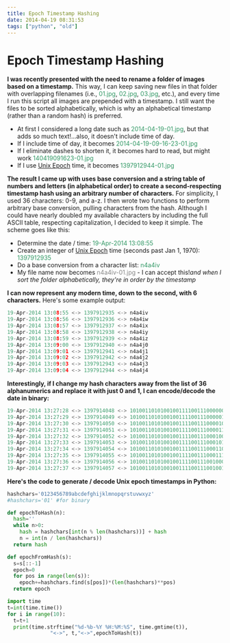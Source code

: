 ```yaml
---
title: Epoch Timestamp Hashing
date: 2014-04-19 08:31:53
tags: ["python", "old"]
---
```


# Epoch Timestamp Hashing

__I was recently presented with the need to rename a folder of images based on a timestamp.__ This way, I can keep saving new files in that folder with overlapping filenames (i.e., <span style="color: #339966;">01.jpg</span>, <span style="color: #339966;">02.jpg</span>, <span style="color: #339966;">03.jpg</span>, etc.), and every time I run this script all images are prepended with a timestamp. I still want the files to be sorted alphabetically, which is why an alphabetical timestamp (rather than a random hash) is preferred.

*   At first I considered a long date such as <span style="color: #339966;">2014-04-19-01.jpg</span>, but that adds so much text!...also, it doesn't include time of day.
*   If I include time of day, it becomes <span style="color: #339966;">2014-04-19-09-16-23-01.jpg</span>
*   If I eliminate dashes to shorten it, it becomes hard to read, but might work <span style="color: #339966;">140419091623-01.jpg</span>
*   If I use [Unix Epoch](http://en.wikipedia.org/wiki/Unix_time) time, it becomes <span style="color: #339966;">1397912944-01.jpg</span>

__The result I came up with uses base conversion and a string table of numbers and letters (in alphabetical order) to create a second-respecting timestamp hash using an arbitrary number of characters.__ For simplicity, I used 36 characters: 0-9, and a-z. I then wrote two functions to perform arbitrary base conversion, pulling characters from the hash. Although I could have nearly doubled my available characters by including the full ASCII table, respecting capitalization, I decided to keep it simple. The scheme goes like this:

*   Determine the date / time: <span style="color: #339966;">19-Apr-2014 13:08:55</span>
*   Create an integer of [Unix Epoch](http://en.wikipedia.org/wiki/Unix_time) time (seconds past Jan 1, 1970):  <span style="color: #339966;">1397912935</span>
*   Do a base conversion from a character list: <span style="color: #339966;">n4a4iv</span>
*   My file name now becomes <span style="color: #888888;">n4a4iv-01.jpg</span> - I can accept this!_and when I sort the folder alphabetically, they're in order by the timestamp_

__I can now represent any modern time, down to the second, with 6 characters.__ Here's some example output:

```python
19-Apr-2014 13:08:55 <-> 1397912935 <-> n4a4iv
19-Apr-2014 13:08:56 <-> 1397912936 <-> n4a4iw
19-Apr-2014 13:08:57 <-> 1397912937 <-> n4a4ix
19-Apr-2014 13:08:58 <-> 1397912938 <-> n4a4iy
19-Apr-2014 13:08:59 <-> 1397912939 <-> n4a4iz
19-Apr-2014 13:09:00 <-> 1397912940 <-> n4a4j0
19-Apr-2014 13:09:01 <-> 1397912941 <-> n4a4j1
19-Apr-2014 13:09:02 <-> 1397912942 <-> n4a4j2
19-Apr-2014 13:09:03 <-> 1397912943 <-> n4a4j3
19-Apr-2014 13:09:04 <-> 1397912944 <-> n4a4j4
```

__Interestingly, if I change my hash characters away from the list of 36 alphanumerics and replace it with just 0 and 1, I can encode/decode the date in binary:__

```python
19-Apr-2014 13:27:28 <-> 1397914048 <-> 1010011010100100111100111000000
19-Apr-2014 13:27:29 <-> 1397914049 <-> 1010011010100100111100111000001
19-Apr-2014 13:27:30 <-> 1397914050 <-> 1010011010100100111100111000010
19-Apr-2014 13:27:31 <-> 1397914051 <-> 1010011010100100111100111000011
19-Apr-2014 13:27:32 <-> 1397914052 <-> 1010011010100100111100111000100
19-Apr-2014 13:27:33 <-> 1397914053 <-> 1010011010100100111100111000101
19-Apr-2014 13:27:34 <-> 1397914054 <-> 1010011010100100111100111000110
19-Apr-2014 13:27:35 <-> 1397914055 <-> 1010011010100100111100111000111
19-Apr-2014 13:27:36 <-> 1397914056 <-> 1010011010100100111100111001000
19-Apr-2014 13:27:37 <-> 1397914057 <-> 1010011010100100111100111001001
```

__Here's the code to generate / decode Unix epoch timestamps in Python:__

```python
hashchars='0123456789abcdefghijklmnopqrstuvwxyz'
#hashchars='01' #for binary

def epochToHash(n):
  hash=''
  while n>0:
    hash = hashchars[int(n % len(hashchars))] + hash
    n = int(n / len(hashchars))
  return hash

def epochFromHash(s):
  s=s[::-1]
  epoch=0
  for pos in range(len(s)):
    epoch+=hashchars.find(s[pos])*(len(hashchars)**pos)
  return epoch

import time
t=int(time.time())
for i in range(10):
  t=t+1
  print(time.strftime("%d-%b-%Y %H:%M:%S", time.gmtime(t)),
              "<->", t,"<->",epochToHash(t))
```
